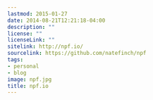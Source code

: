 ```yaml
---
lastmod: 2015-01-27
date: 2014-08-21T12:21:18-04:00
description: ""
license: ""
licenseLink: ""
sitelink: http://npf.io/
sourcelink: https://github.com/natefinch/npf
tags:
- personal
- blog
image: npf.jpg
title: npf.io
---
```


